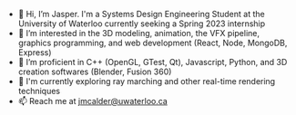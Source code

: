 - 👋 Hi, I’m Jasper. I'm a Systems Design Engineering Student at the University of Waterloo currently seeking a Spring 2023 internship
- 👀 I’m interested in the 3D modeling, animation, the VFX pipeline, graphics programming, and web development (React, Node, MongoDB, Express)
- 🌱 I’m proficient in C++ (OpenGL, GTest, Qt), Javascript, Python, and 3D creation softwares (Blender, Fusion 360)
- 💞️ I'm currently exploring ray marching and other real-time rendering techniques
- 📫 Reach me at jmcalder@uwaterloo.ca

<!---
JSproose/JSproose is a ✨ special ✨ repository because its `README.md` (this file) appears on your GitHub profile.
You can click the Preview link to take a look at your changes.
--->
